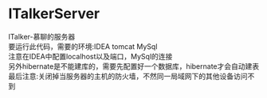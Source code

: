 # ITalkerServer
ITalker-慕聊的服务器  
要运行此代码，需要的环境:IDEA tomcat MySql  
注意在IDEA中配置localhost以及端口，MySql的连接  
另外hibernate是不能建库的，需要先配置好一个数据库，hibernate才会自动建表  
最后注意:关闭掉当服务器的主机的防火墙，不然同一局域网下的其他设备访问不到  
